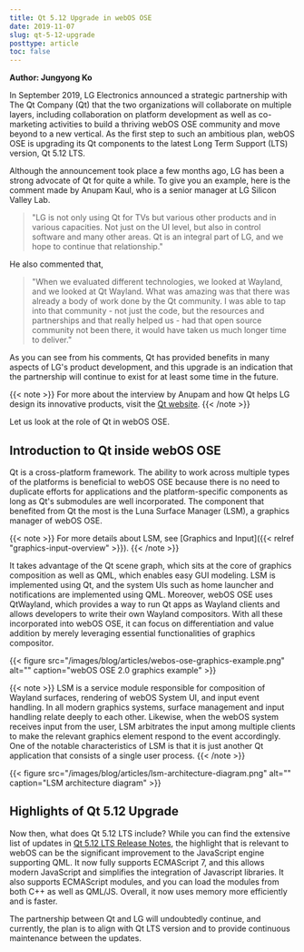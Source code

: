 ```yaml
---
title: Qt 5.12 Upgrade in webOS OSE
date: 2019-11-07
slug: qt-5-12-upgrade
posttype: article
toc: false
---
```


**Author: Jungyong Ko**

In September 2019, LG Electronics announced a strategic partnership with The Qt Company (Qt) that the two organizations will collaborate on multiple layers, including collaboration on platform development as well as co-marketing activities to build a thriving webOS OSE community and move beyond to a new vertical. As the first step to such an ambitious plan, webOS OSE is upgrading its Qt components to the latest Long Term Support (LTS) version, Qt 5.12 LTS.

Although the announcement took place a few months ago, LG has been a strong advocate of Qt for quite a while. To give you an example, here is the comment made by Anupam Kaul, who is a senior manager at LG Silicon Valley Lab.

> "LG is not only using Qt for TVs but various other products and in various capacities. Not just on the UI level, but also in control software and many other areas. Qt is an integral part of LG, and we hope to continue that relationship."

He also commented that,

> "When we evaluated different technologies, we looked at Wayland, and we looked at Qt Wayland. What was amazing was that there was already a body of work done by the Qt community. I was able to tap into that community - not just the code, but the resources and partnerships and that really helped us - had that open source community not been there, it would have taken us much longer time to deliver."

As you can see from his comments, Qt has provided benefits in many aspects of LG's product development, and this upgrade is an indication that the partnership will continue to exist for at least some time in the future.

{{< note >}}
For more about the interview by Anupam and how Qt helps LG design its innovative products, visit the [Qt website](https://www.qt.io/lg-electronics-built-with-qt).
{{< /note >}}

Let us look at the role of Qt in webOS OSE.

## Introduction to Qt inside webOS OSE

Qt is a cross-platform framework. The ability to work across multiple types of the platforms is beneficial to webOS OSE because there is no need to duplicate efforts for applications and the platform-specific components as long as Qt's submodules are well incorporated. The component that benefited from Qt the most is the Luna Surface Manager (LSM), a graphics manager of webOS OSE.

{{< note >}}
For more details about LSM, see [Graphics and Input]({{< relref "graphics-input-overview" >}}).
{{< /note >}}

It takes advantage of the Qt scene graph, which sits at the core of graphics composition as well as QML, which enables easy GUI modeling. LSM is implemented using Qt, and the system UIs such as home launcher and notifications are implemented using QML. Moreover, webOS OSE uses QtWayland, which provides a way to run Qt apps as Wayland clients and allows developers to write their own Wayland compositors. With all these incorporated into webOS OSE, it can focus on differentiation and value addition by merely leveraging essential functionalities of graphics compositor.

{{< figure src="/images/blog/articles/webos-ose-graphics-example.png" alt="" caption="webOS OSE 2.0 graphics example" >}}

{{< note >}}
LSM is a service module responsible for composition of Wayland surfaces, rendering of webOS System UI, and input event handling. In all modern graphics systems, surface management and input handling relate deeply to each other. Likewise, when the webOS system receives input from the user, LSM arbitrates the input among multiple clients to make the relevant graphics element respond to the event accordingly. One of the notable characteristics of LSM is that it is just another Qt application that consists of a single user process.
{{< /note >}}

{{< figure src="/images/blog/articles/lsm-architecture-diagram.png" alt="" caption="LSM architecture diagram" >}}

## Highlights of Qt 5.12 Upgrade

Now then, what does Qt 5.12 LTS include? While you can find the extensive list of updates in [Qt 5.12 LTS Release Notes](https://www.qt.io/blog/2018/12/06/qt-5-12-lts-released), the highlight that is relevant to webOS can be the significant improvement to the JavaScript engine supporting QML. It now fully supports ECMAScript 7, and this allows modern JavaScript and simplifies the integration of Javascript libraries. It also supports ECMAScript modules, and you can load the modules from both C++ as well as QML/JS. Overall, it now uses memory more efficiently and is faster.

The partnership between Qt and LG will undoubtedly continue, and currently, the plan is to align with Qt LTS version and to provide continuous maintenance between the updates.
